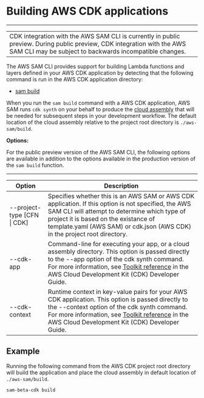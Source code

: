 # Building AWS CDK applications<a name="serverless-cdk-building"></a>


****  

|  | 
| --- |
| CDK integration with the AWS SAM CLI is currently in public preview\. During public preview, CDK integration with the AWS SAM CLI may be subject to backwards incompatible changes\. | 

The AWS SAM CLI provides support for building Lambda functions and layers defined in your AWS CDK application by detecting that the following command is run in the AWS CDK application directory:
+ [sam build](sam-cli-command-reference-sam-build.md)

When you run the `sam build` command with a AWS CDK application, AWS SAM runs `cdk synth` on your behalf to produce the [cloud assembly](https://docs.aws.amazon.com/cdk/latest/guide/apps.html#apps_cloud_assembly) that will be needed for subsequent steps in your development workflow\. The default location of the cloud assembly relative to the project root directory is `./aws-sam/build`\.

**Options:**

For the public preview version of the AWS SAM CLI, the following options are available in addition to the options available in the production version of the `sam build` function\.


****  

| Option | Description | 
| --- | --- | 
| \-\-project\-type \[CFN \| CDK\] | Specifies whether this is an AWS SAM or AWS CDK application\. If this option is not specified, the AWS SAM CLI will attempt to determine which type of project it is based on the existance of template\.yaml \(AWS SAM\) or cdk\.json \(AWS CDK\) in the project root directory\. | 
| \-\-cdk\-app | Command\-line for executing your app, or a cloud assembly directory\. This option is passed directly to the \-\-app option of the cdk synth command\. For more information, see [Toolkit reference](https://docs.aws.amazon.com/cdk/latest/guide/cli.html#cli-ref) in the AWS Cloud Development Kit \(CDK\) Developer Guide\. | 
| \-\-cdk\-context | Runtime context in key\-value pairs for your AWS CDK application\. This option is passed directly to the \-\-context option of the cdk synth command\. For more information, see [Toolkit reference](https://docs.aws.amazon.com/cdk/latest/guide/cli.html#cli-ref) in the AWS Cloud Development Kit \(CDK\) Developer Guide\. | 

## Example<a name="building-cdk-applications-examples"></a>

Running the following command from the AWS CDK project root directory will build the application and place the cloud assembly in default location of `./aws-sam/build`\. 

```
sam-beta-cdk build
```
